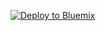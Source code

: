 [![Deploy to Bluemix](https://bluemix.net/deploy/button.png)](https://hub.jazz.net/deploy/index.html?repository=https://github.com/AMBarodzich/angular15.git)